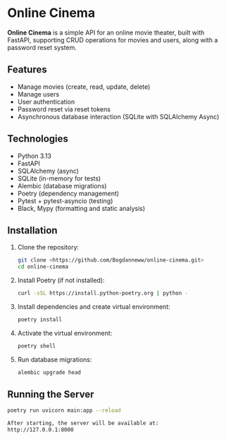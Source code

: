 # Online Cinema

**Online Cinema** is a simple API for an online movie theater, built with FastAPI, supporting CRUD operations for movies and users, along with a password reset system.

## Features

- Manage movies (create, read, update, delete)
- Manage users
- User authentication
- Password reset via reset tokens
- Asynchronous database interaction (SQLite with SQLAlchemy Async)

## Technologies

- Python 3.13
- FastAPI
- SQLAlchemy (async)
- SQLite (in-memory for tests)
- Alembic (database migrations)
- Poetry (dependency management)
- Pytest + pytest-asyncio (testing)
- Black, Mypy (formatting and static analysis)

## Installation

1. Clone the repository:

   ```bash
   git clone <https://github.com/Bogdanneww/online-cinema.git>
   cd online-cinema

2. Install Poetry (if not installed):

   ```bash
   curl -sSL https://install.python-poetry.org | python -

3. Install dependencies and create virtual environment:

   ```bash
   poetry install

4. Activate the virtual environment:

   ```bash
   poetry shell
   
5. Run database migrations:

   ```bash
   alembic upgrade head

## Running the Server

   ```bash
   poetry run uvicorn main:app --reload

   After starting, the server will be available at:
   http://127.0.0.1:8000
